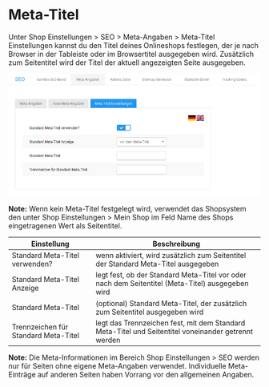 # Meta-Titel 

Unter Shop Einstellungen \> SEO \> Meta-Angaben \> Meta-Titel Einstellungen kannst du den Titel deines Onlineshops festlegen, der je nach Browser in der Tableiste oder im Browsertitel ausgegeben wird. Zusätzlich zum Seitentitel wird der Titel der aktuell angezeigten Seite ausgegeben.

![](Bilder/Abb051_konfigurationDesMetaTitels.png "Konfiguration des Meta-Titels")

**Note:** Wenn kein Meta-Titel festgelegt wird, verwendet das Shopsystem den unter Shop Einstellungen \> Mein Shop im Feld Name des Shops eingetragenen Wert als Seitentitel.

|Einstellung|Beschreibung|
|-----------|------------|
|Standard Meta-Titel verwenden?|wenn aktiviert, wird zusätzlich zum Seitentitel der Standard Meta-Titel ausgegeben|
|Standard Meta-Titel Anzeige|legt fest, ob der Standard Meta-Titel vor oder nach dem Seitentitel \(Meta-Titel\) ausgegeben wird|
|Standard Meta-Titel|\(optional\) Standard Meta-Titel, der zusätzlich zum Seitentitel ausgegeben wird|
|Trennzeichen für Standard Meta-Titel|legt das Trennzeichen fest, mit dem Standard Meta-Titel und Seitentitel voneinander getrennt werden|

**Note:** Die Meta-Informationen im Bereich Shop Einstellungen \> SEO werden nur für Seiten ohne eigene Meta-Angaben verwendet. Individuelle Meta-Einträge auf anderen Seiten haben Vorrang vor den allgemeinen Angaben.



